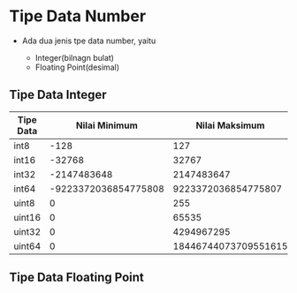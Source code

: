 # Tipe Data Number

<ul>
    <li>
        Ada dua jenis tpe data number, yaitu
    </li>
       <ul>
           <li>
               Integer(bilnagn bulat)
           </li>
           <li>
               Floating Point(desimal)
           </li>
      </ul>
</ul>

## Tipe Data Integer

<table>
    <thead>
        <tr>
            <th>Tipe Data</th>
            <th>Nilai Minimum</th>
            <th>Nilai Maksimum</th>
        </tr>
    </thead>
    <tbody>
        <tr>
            <td>int8</td>
            <td>-128</td>
            <td>127</td>
        </tr>
        <tr>
            <td>int16</td>
            <td>-32768</td>
            <td>32767</td>
        </tr>
        <tr>
            <td>int32</td>
            <td>-2147483648</td>
            <td>2147483647</td>
        </tr>
        <tr>
            <td>int64</td>
            <td>-9223372036854775808</td>
            <td>9223372036854775807</td>
        </tr>
          <tr>
            <td>uint8</td>
            <td>0</td>
            <td>255</td>
        </tr>
          <tr>
            <td>uint16</td>
            <td>0</td>
            <td>65535</td>
        </tr>
          <tr>
            <td>uint32</td>
            <td>0</td>
            <td>4294967295</td>
        </tr>
          <tr>
            <td>uint64</td>
            <td>0</td>
            <td>18446744073709551615</td>
        </tr>
    </tbody>
</table>

## Tipe Data Floating Point
